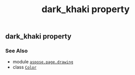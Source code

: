 ﻿---
title: dark_khaki property
second_title: Aspose.Page for Python via .NET API References
description: 
type: docs
weight: 390
url: /python-net/aspose.page.drawing/color/dark_khaki/
is_root: false
---

## dark_khaki property


### See Also
* module [`aspose.page.drawing`](../../)
* class [`Color`](/page/python-net/aspose.page.drawing/color)
